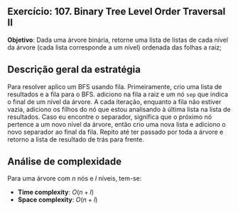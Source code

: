 ## Exercício: 107. Binary Tree Level Order Traversal II
**Objetivo**: Dada uma árvore binária, retorne uma lista de listas de cada nível da árvore (cada lista corresponde a um nível) ordenada das folhas a raiz;

## Descrição geral da estratégia
Para resolver aplico um BFS usando fila. Primeiramente, crio uma lista de resultados e a fila para o BFS. adiciono na fila a raiz e um nó `sep` que indica o final de um nível da árvore. A cada iteração, enquanto a fila não estiver vazia, adiciono os filhos do nó que estou analisando à última lista na lista de resultados. Caso eu encontre o separador, significa que o próximo nó pertence a um novo nível da árvore, então crio uma nova lista e adiciono o novo separador ao final da fila. Repito até ter passado por toda a árvore e retorno a lista de resultado de trás para frente.

## Análise de complexidade
Para uma árvore com $n$ nós e $l$ níveis, tem-se:
- **Time complexity**: $O(n + l)$
- **Space complexity**: $O(n + l)$